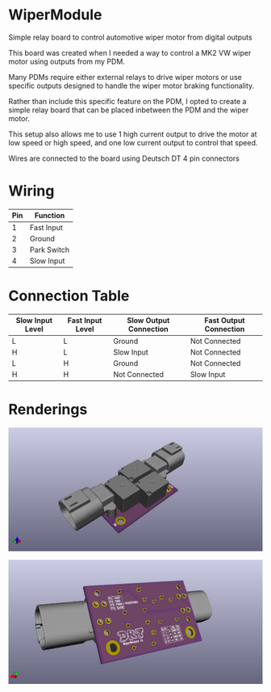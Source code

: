 # WiperModule
Simple relay board to control automotive wiper motor from digital outputs

This board was created when I needed a way to control a MK2 VW wiper motor using outputs from my PDM.

Many PDMs require either external relays to drive wiper motors or use specific outputs designed to handle the wiper motor braking functionality.

Rather than include this specific feature on the PDM, I opted to create a simple relay board that can be placed inbetween the PDM and the wiper motor.

This setup also allows me to use 1 high current output to drive the motor at low speed or high speed, and one low current output to control that speed.

Wires are connected to the board using Deutsch DT 4 pin connectors 

# Wiring

 Pin | Function
 ----| --------- 
 1   | Fast Input
 2   | Ground
 3   | Park Switch
 4   | Slow Input

# Connection Table
Slow Input Level | Fast Input Level | Slow Output Connection | Fast Output Connection
---------- | ---------- | ----------- | -----------
L | L | Ground | Not Connected
H | L | Slow Input | Not Connected
L | H | Ground | Not Connected
H | H | Not Connected | Slow Input

# Renderings
 ![Top](/Renders/WiperModuleTop.jpg)

 ![Bottom](/Renders/WiperModuleBottom.jpg)